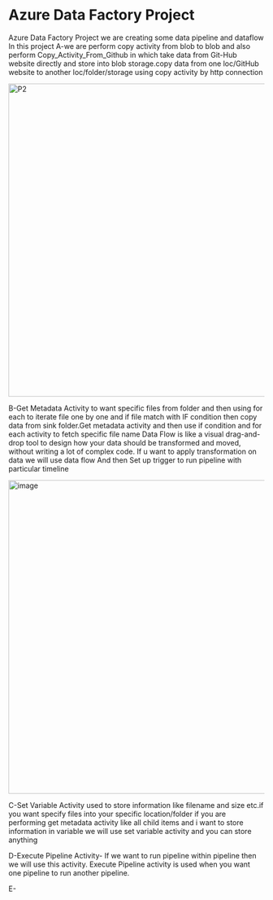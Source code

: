 # Azure Data Factory Project

Azure Data Factory Project we are creating some data pipeline and dataflow
In this project
A-we are perform copy activity from blob to blob and also perform Copy_Activity_From_Github in which take data from Git-Hub website directly and store into blob storage.copy data from one loc/GitHub website to another loc/folder/storage using copy activity by http connection

<img width="1255" height="615" alt="P2" src="https://github.com/user-attachments/assets/3f77e4cb-3905-4b50-ba0a-7f06f92cd7c0" />


B-Get Metadata Activity to  want specific files from folder and then using for each to iterate file one by one and if file match with IF condition then copy data from sink folder.Get metadata activity and then use if condition and for each activity to fetch specific file name
Data Flow is like a visual drag-and-drop tool to design how your data should be transformed and moved, without writing a lot of complex code. If u want to apply transformation on data we will use data flow And then Set up trigger to run pipeline with particular timeline

<img width="1677" height="616" alt="image" src="https://github.com/user-attachments/assets/97968c07-8026-4db8-8469-ed2901c9f6d2" />


C-Set Variable Activity used to store information like filename and size etc.if you want specify files into your specific location/folder 
if you are performing get metadata activity like all child items and i want to store information in variable we will use set variable activity and you can store anything

D-Execute Pipeline Activity- If we want to run pipeline within pipeline then we will use this activity. Execute Pipeline activity is used when you want one pipeline to run another pipeline.

E-
